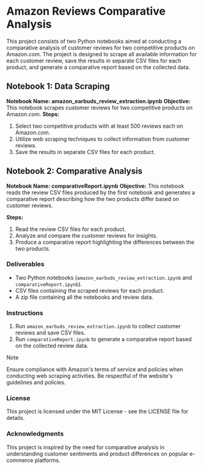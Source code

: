 # Amazon Reviews Comparative Analysis

This project consists of two Python notebooks aimed at conducting a comparative analysis of customer reviews for two competitive products on Amazon.com. The project is designed to scrape all available information for each customer review, save the results in separate CSV files for each product, and generate a comparative report based on the collected data.

## Notebook 1: Data Scraping

**Notebook Name: amazon_earbuds_review_extraction.ipynb**
**Objective:** This notebook scrapes customer reviews for two competitive products on Amazon.com.
**Steps:**

1. Select two competitive products with at least 500 reviews each on Amazon.com.
2. Utilize web scraping techniques to collect information from customer reviews.
3. Save the results in separate CSV files for each product.

## Notebook 2: Comparative Analysis

**Notebook Name: comparativeReport.ipynb**
**Objective:** This notebook reads the review CSV files produced by the first notebook and generates a comparative report describing how the two products differ based on customer reviews.

**Steps:**

1. Read the review CSV files for each product.
1. Analyze and compare the customer reviews for insights.
1. Produce a comparative report highlighting the differences between the two products.

### Deliverables

- Two Python notebooks (`amazon_earbuds_review_extraction.ipynb` and `comparativeReport.ipynb`).
- CSV files containing the scraped reviews for each product.
- A zip file containing all the notebooks and review data.

### Instructions

1. Run `amazon_earbuds_review_extraction.ipynb` to collect customer reviews and save CSV files.
1. Run `comparativeReport.ipynb` to generate a comparative report based on the collected review data.

> [!NOTE]
> Ensure compliance with Amazon's terms of service and policies when conducting web scraping activities. Be respectful of the website's guidelines and policies.

### License

This project is licensed under the MIT License - see the LICENSE file for details.

### Acknowledgments

This project is inspired by the need for comparative analysis in understanding customer sentiments and product differences on popular e-commerce platforms.
